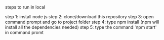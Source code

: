 steps to run in local

step 1: install node js
step 2: clone/download this repository
step 3: open command prompt and go to project folder
step 4: type npm install (npm will install all the dependencies needed)
step 5: type the command 'npm start' in command promt
